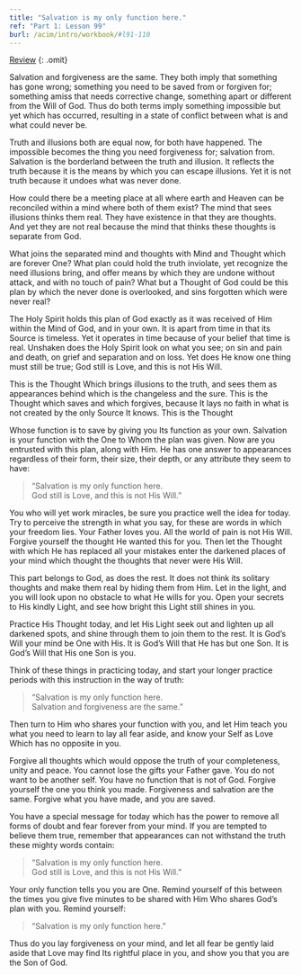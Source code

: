 ```yaml
---
title: "Salvation is my only function here."
ref: "Part 1: Lesson 99"
burl: /acim/intro/workbook/#l91-110
---
```


<a class="hide-review" href="/acim/workbook/l115/#l099">Review</a>
{: .omit}

Salvation and forgiveness are the same. They both imply that something
has gone wrong; something you need to be saved from or forgiven for;
something amiss that needs corrective change, something apart or
different from the Will of God. Thus do both terms imply something
impossible but yet which has occurred, resulting in a state of conflict
between what is and what could never be.

Truth and illusions both are equal now, for both have happened. The
impossible becomes the thing you need forgiveness for; salvation from.
Salvation is the borderland between the truth and illusion. It reflects
the truth because it is the means by which you can escape illusions. Yet
it is not truth because it undoes what was never done.

How could there be a meeting place at all where earth and Heaven can be
reconciled within a mind where both of them exist? The mind that sees
illusions thinks them real. They have existence in that they are
thoughts. And yet they are not real because the mind that thinks these
thoughts is separate from God.

What joins the separated mind and thoughts with Mind and Thought which
are forever One? What plan could hold the truth inviolate, yet recognize
the need illusions bring, and offer means by which they are undone
without attack, and with no touch of pain? What but a Thought of God
could be this plan by which the never done is overlooked, and sins
forgotten which were never real?

The Holy Spirit holds this plan of God exactly as it was received of Him
within the Mind of God, and in your own. It is apart from time in that
its Source is timeless. Yet it operates in time because of your belief
that time is real. Unshaken does the Holy Spirit look on what you see;
on sin and pain and death, on grief and separation and on loss. Yet does
He know one thing must still be true; God still is Love, and this is not
His Will.

This is the Thought Which brings illusions to the truth, and sees them
as appearances behind which is the changeless and the sure. This is the
Thought which saves and which forgives, because It lays no faith in what
is not created by the only Source It knows. This is the Thought

Whose function is to save by giving you Its function as your own.
Salvation is your function with the One to Whom the plan was given. Now
are you entrusted with this plan, along with Him. He has one answer to
appearances regardless of their form, their size, their depth, or any
attribute they seem to have:

> “Salvation is my only function here.<br/>
> God still is Love, and this is not His Will.”

You who will yet work miracles, be sure you practice well the idea for
today. Try to perceive the strength in what you say, for these are words
in which your freedom lies. Your Father loves you. All the world of pain
is not His Will. Forgive yourself the thought He wanted this for you.
Then let the Thought with which He has replaced all your mistakes enter
the darkened places of your mind which thought the thoughts that never
were His Will.

This part belongs to God, as does the rest. It does not think its
solitary thoughts and make them real by hiding them from Him. Let in the
light, and you will look upon no obstacle to what He wills for you. Open
your secrets to His kindly Light, and see how bright this Light still
shines in you.

Practice His Thought today, and let His Light seek out and lighten up
all darkened spots, and shine through them to join them to the rest. It
is God’s Will your mind be One with His. It is God’s Will that He has
but one Son. It is God’s Will that His one Son is you.

Think of these things in practicing today, and start your longer
practice periods with this instruction in the way of truth:

> “Salvation is my only function here.<br/>
> Salvation and forgiveness are the same.”

Then turn to Him who shares your function with you, and let Him teach
you what you need to learn to lay all fear aside, and know your Self as
Love Which has no opposite in you.

Forgive all thoughts which would oppose the truth of your completeness,
unity and peace. You cannot lose the gifts your Father gave. You do not
want to be another self. You have no function that is not of God. Forgive
yourself the one you think you made. Forgiveness and salvation are the
same. Forgive what you have made,
and you are saved.

You have a special message for today which has the power to remove all
forms of doubt and fear forever from your mind. If you are tempted to
believe them true, remember that appearances can not withstand the truth
these mighty words contain:

> “Salvation is my only function here.<br/>
> God still is Love, and this is not His Will.”

Your only function tells you you are One. Remind yourself of this
between the times you give five minutes to be shared with Him Who shares
God’s plan with you. Remind yourself:

> “Salvation is my only function here.”

Thus do you lay forgiveness on your mind, and let all fear be gently
laid aside that Love may find Its rightful place in you, and show you
that you are the Son of God.

